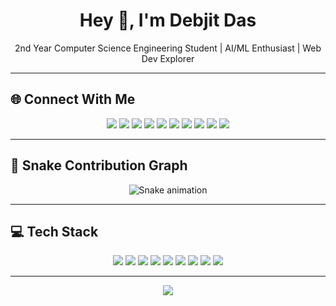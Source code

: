<h1 align="center">Hey 👋, I'm Debjit Das</h1>

<p align="center">2nd Year Computer Science Engineering Student | AI/ML Enthusiast | Web Dev Explorer</p>

---

## 🌐 Connect With Me

<p align="center">
  <a href="https://youtube.com/@Computer-Detective"><img src="https://img.shields.io/badge/YOUTUBE-FF0000?style=for-the-badge&logo=youtube&logoColor=white"/></a>
  <a href="https://www.instagram.com/debjitdas_im?igsh=c2N6amxobTk1NWo="><img src="https://img.shields.io/badge/INSTAGRAM-E4405F?style=for-the-badge&logo=instagram&logoColor=white"/></a>
  <a href="#"><img src="https://img.shields.io/badge/EMAIL-D14836?style=for-the-badge&logo=gmail&logoColor=white"/></a>
  <a href="https://www.linkedin.com/in/debjit-das-7a028128a/"><img src="https://img.shields.io/badge/LINKEDIN-0077B5?style=for-the-badge&logo=linkedin&logoColor=white"/></a>
  <a href="https://facebook.com"><img src="https://img.shields.io/badge/FACEBOOK-1877F2?style=for-the-badge&logo=facebook&logoColor=white"/></a>
  <a href="https://patreon.com"><img src="https://img.shields.io/badge/PATREON-F96854?style=for-the-badge&logo=patreon&logoColor=white"/></a>
  <a href="#"><img src="https://img.shields.io/badge/MEDIUM-12100E?style=for-the-badge&logo=medium&logoColor=white"/></a>
  <a href="https://stackoverflow.com"><img src="https://img.shields.io/badge/STACKOVERFLOW-FE7A16?style=for-the-badge&logo=stackoverflow&logoColor=white"/></a>
  <a href="https://dribbble.com"><img src="https://img.shields.io/badge/DRIBBBLE-EA4C89?style=for-the-badge&logo=dribbble&logoColor=white"/></a>
  <a href="#"><img src="https://img.shields.io/badge/CODEPEN-000000?style=for-the-badge&logo=codepen&logoColor=white"/></a>
</p>

---

## 🐍 Snake Contribution Graph

<p align="center">
  <img alt="Snake animation" src="https://github.com/debjit11/debjit11/raw/output/github-snake.svg"/>
</p>

---

## 💻 Tech Stack

<p align="center">
  <img src="https://img.shields.io/badge/JavaScript-F7DF1E?style=flat-square&logo=javascript&logoColor=black" />
  <img src="https://img.shields.io/badge/TypeScript-3178C6?style=flat-square&logo=typescript&logoColor=white" />
  <img src="https://img.shields.io/badge/React-20232A?style=flat-square&logo=react&logoColor=61DAFB" />
  <img src="https://img.shields.io/badge/Angular-DD0031?style=flat-square&logo=angular&logoColor=white" />
  <img src="https://img.shields.io/badge/Python-3776AB?style=flat-square&logo=python&logoColor=white" />
  <img src="https://img.shields.io/badge/Flask-black?style=flat-square&logo=flask&logoColor=white" />
  <img src="https://img.shields.io/badge/Arduino-00979D?style=flat-square&logo=arduino&logoColor=white" />
  <img src="https://img.shields.io/badge/Blender-F5792A?style=flat-square&logo=blender&logoColor=white" />
  <img src="https://img.shields.io/badge/C-00599C?style=flat-square&logo=c&logoColor=white" />
</p>

---

<p align="center">
  <img src="https://capsule-render.vercel.app/api?type=waving&color=gradient&height=120&section=footer"/>
</p>
